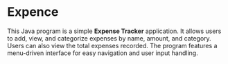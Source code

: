 # Expence
This Java program is a simple **Expense Tracker** application. It allows users to add, view, and categorize expenses by name, amount, and category. Users can also view the total expenses recorded. The program features a menu-driven interface for easy navigation and user input handling.
